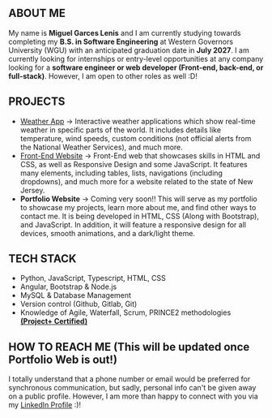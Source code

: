 ## ABOUT ME
My name is **Miguel Garces Lenis** and I am currently studying towards completing my **B.S. in Software Engineering** at Western Governors University (WGU) with an anticipated graduation date in **July 2027**.
I am currently looking for internships or entry-level opportunities at any company looking for a **software engineer or web developer (Front-end, back-end, or full-stack)**. However, I am open to other roles as well :D!

## PROJECTS
- [Weather App](https://github.com/destrutoyt/Weather_App) -> Interactive weather applications which show real-time weather in specific parts of the world. It includes details like temperature, wind speeds, custom conditions (not official alerts from the National Weather Services), and much more.
- [Front-End Website](https://github.com/destrutoyt/Front-End-Project) -> Front-End web that showcases skills in HTML and CSS, as well as Responsive Design and some JavaScript. It features many elements, including tables, lists, navigations (including dropdowns), and much more for a website related to the state of New Jersey.
- **Portfolio Website** -> Coming very soon!! This will serve as my portfolio to showcase my projects, learn more about me, and find other ways to contact me. It is being developed in HTML, CSS (Along with Bootstrap), and JavaScript. In addition, it will feature a responsive design for all devices, smooth animations, and a dark/light theme.

## TECH STACK
- Python, JavaScript, Typescript, HTML, CSS
- Angular, Bootstrap & Node.js
- MySQL & Database Management
- Version control (Github, Gitlab, Git)
- Knowledge of Agile, Waterfall, Scrum, PRINCE2 methodologies **[(Project+ Certified)](https://www.credly.com/badges/922e12ff-b235-422b-9097-17107f79563e/public_url)**

## HOW TO REACH ME (This will be updated once Portfolio Web is out!)
I totally understand that a phone number or email would be preferred for synchronous communication, but sadly, personal info can't be given away on a public profile. However, I am more than happy to connect with you via my [LinkedIn Profile](https://www.linkedin.com/in/miguelgarcesl/) :)!



<!--
**destrutoyt/destrutoyt** is a ✨ _special_ ✨ repository because its `README.md` (this file) appears on your GitHub profile.

Here are some ideas to get you started:
[here](myLib/README.md)
- 🔭 I’m currently working on ...
- 🌱 I’m currently learning ...
- 👯 I’m looking to collaborate on ...
- 🤔 I’m looking for help with ...
- 💬 Ask me about ...
- 📫 How to reach me: ...
- 😄 Pronouns: ...
- ⚡ Fun fact: ...
-->
